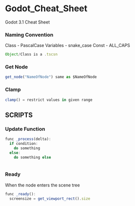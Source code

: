 # Godot_Cheat_Sheet
Godot 3.1 Cheat Sheet

### Naming Convention

Class - PascalCase
Variables - snake_case
Const - ALL_CAPS

```javascript
Object/Class is a .tscsn
```
### Get Node
```javascript
get_node("NameOfNode") same as $NameOfNode
```
### Clamp
```javascript
clamp() = restrict values in given range
```

## SCRIPTS
### Update Function
```javascript
func _process(delta):
  if condition:
    do something
  else:
    do something else
    
```

### Ready
When the node enters the scene tree
```javascript
func _ready():
  screensize = get_viewport_rect().size
```



